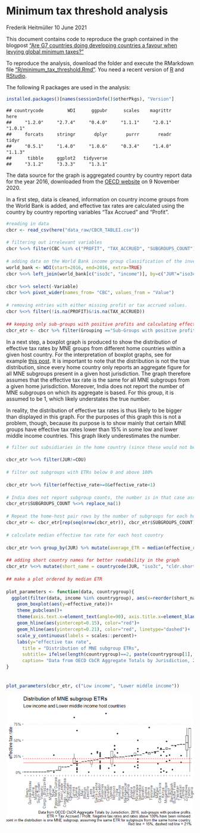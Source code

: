 Minimum tax threshold analysis
================
Frederik Heitmüller
10 June 2021

This document contains code to reproduce the graph contained in the
blogpost [“Are G7 countries doing developing countries a favour when
levying global minimum
taxes?”](http://globtaxgov.weblog.leidenuniv.nl/2021/06/10/are-g7-countries-doing-developing-countries-a-favour-when-levying-global-minimum-taxes/)

To reproduce the analysis, download the folder and execute the RMarkdown
file
[“R/minimum\_tax\_threshold.Rmd”](https://github.com/fheitmueller/cbcrdata/blob/main/R/data_exploration.Rmd).
You need a recent version of [R](https://www.r-project.org/) and
[RStudio](https://www.rstudio.com/).

The following R packages are used in the analysis:

``` r
installed.packages()[names(sessionInfo()$otherPkgs), "Version"]
```

    ## countrycode         WDI      ggpubr      scales    magrittr        here 
    ##     "1.2.0"     "2.7.4"     "0.4.0"     "1.1.1"     "2.0.1"     "1.0.1" 
    ##     forcats     stringr       dplyr       purrr       readr       tidyr 
    ##     "0.5.1"     "1.4.0"     "1.0.6"     "0.3.4"     "1.4.0"     "1.1.3" 
    ##      tibble     ggplot2   tidyverse 
    ##     "3.1.2"     "3.3.3"     "1.3.1"

The data source for the graph is aggregated country by country report
data for the year 2016, downloaded from the [OECD
website](https://stats.oecd.org/Index.aspx?DataSetCode=CBCR_TABLEI) on 9
November 2020.

In a first step, data is cleaned, information on country income groups
from the World Bank is added, and effective tax rates are calculated
using the country by country reporting variables “Tax Accrued” and
“Profit”.

``` r
#reading in data
cbcr <- read_csv(here("data_raw/CBCR_TABLEI.csv"))

# filtering out irrelevant variables
cbcr %<>% filter(CBC %in% c("PROFIT", "TAX_ACCRUED", "SUBGROUPS_COUNT"))

# adding data on the World Bank income group classification of the investment-receiving jurisdictions, 
world_bank <- WDI(start=2016, end=2016, extra=TRUE)
cbcr %<>% left_join(world_bank[c("iso3c", "income")], by=c("JUR"="iso3c"))

cbcr %<>% select(-Variable)
cbcr %<>% pivot_wider(names_from= "CBC", values_from = "Value")

# removing entries with either missing profit or tax accrued values.
cbcr %<>% filter(!is.na(PROFIT)&!is.na(TAX_ACCRUED))

## keeping only sub-groups with positive profits and calculating effective tax rates
cbcr_etr <- cbcr %>% filter(Grouping =="Sub-Groups with positive profits") %>% mutate(effective_rate = TAX_ACCRUED / PROFIT)
```

In a next step, a boxplot graph is produced to show the distribution of
effective tax rates by MNE groups from different home countries within a
given host country. For the interpretation of boxplot graphs, see for
example [this
post](https://www.dummies.com/education/math/statistics/what-a-boxplot-can-tell-you-about-a-statistical-data-set/).
It is important to note that the distribution is not the true
distribution, since every home country only reports an aggregate figure
for all MNE subgroups present in a given host jurisdiction. The graph
therefore assumes that the effective tax rate is the same for all MNE
subgroups from a given home jurisdiction. Moreover, India does not
report the number of MNE subgroups on which its aggregate is based. For
this group, it is assumed to be 1, which likely understates the true
number.

In reality, the distribution of effective tax rates is thus likely to be
bigger than displayed in this graph. For the purposes of this graph this
is not a problem, though, because its purpose is to show mainly that
certain MNE groups have effective tax rates lower than 15% in some low
and lower middle income countries. This graph likely underestimates the
number.

``` r
# filter out subsidiaries in the home country (since these would not be affected by a minimum tax)

cbcr_etr %<>% filter(JUR!=COU)

# filter out subgroups with ETRs below 0 and above 100%

cbcr_etr %<>% filter(effective_rate>=0&effective_rate<1)

# India does not report subgroup counts, the number is in that case assumed to be 1 for all jurisdictions ()
cbcr_etr$SUBGROUPS_COUNT %<>% replace_na(1)

# Repeat the home-host pair rows by the number of subgroups for each home-host datapoint. Each row now represents one MNE subgroup. Attention this assumes that each subgroup from a given home jurisdiction has the same ETR, which likely not the case. The distribution is thus artificially narrowed. Moreover, subgroups from India are likely to be underrepresented in the data. This needs to be considered when interpreting the data.
cbcr_etr <- cbcr_etr[rep(seq(nrow(cbcr_etr)), cbcr_etr$SUBGROUPS_COUNT),]

# calculate median effective tax rate for each host country 

cbcr_etr %<>% group_by(JUR) %>% mutate(average_ETR = median(effective_rate, na.rm=TRUE)) 

## adding short country names for better readability in the graph
cbcr_etr %<>% mutate(short_name = countrycode(JUR, "iso3c", "cldr.short.en"))

## make a plot ordered by median ETR

plot_parameters <- function(data, countrygroup){
  ggplot(filter(data, income %in% countrygroup), aes(x=reorder(short_name, average_ETR)))+
    geom_boxplot(aes(y=effective_rate))+
    theme_pubclean()+
    theme(axis.text.x=element_text(angle=90), axis.title.x=element_blank())+
    geom_hline(aes(yintercept=0.15), color="red")+
    geom_hline(aes(yintercept=0.21), color="red", linetype="dashed")+
    scale_y_continuous(labels = scales::percent)+
    labs(y="effective tax rate",
      title = "Distribution of MNE subgroup ETRs",
      subtitle= ifelse(length(countrygroup)==2, paste(countrygroup[1], "and", countrygroup[2], "host countries"), paste(countrygroup, "host countries")),
      caption= "Data from OECD CbCR Aggregate Totals by Jurisdiction, 2016, sub-groups with positive profits.\n ETR = Tax Accrued / Profit. Negative tax rates and rates above 100% have been removed.\n  One point in the distribution is one MNE subgroup, assuming the same ETR for subgroups from the same home country.\n Red line = 15%, dashed red line = 21%")
}


plot_parameters(cbcr_etr, c("Low income", "Lower middle income"))
```

![](minimum_tax_threshold_files/figure-gfm/etrs%20by%20jurisdiction%20pairs-1.png)<!-- -->
